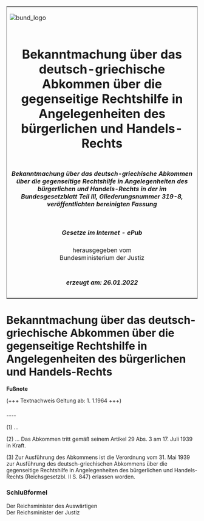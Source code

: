 <span id="DECKBLATT.html"></span>

<table border="0" frame="border" width="100%">

<tr valign="top">

<td align="left">

![bund\_logo](BfJ_2021_Web_de_de.gif)

</td>

<td align="right">

 

</td>

</tr>

<tr align="center" valign="middle">

<td colspan="2">

# Bekanntmachung über das deutsch-griechische Abkommen über die gegenseitige Rechtshilfe in Angelegenheiten des bürgerlichen und Handels-Rechts

</td>

</tr>

<tr align="center" valign="middle">

<td colspan="2">

##### Bekanntmachung über das deutsch-griechische Abkommen über die gegenseitige Rechtshilfe in Angelegenheiten des bürgerlichen und Handels-Rechts in der im Bundesgesetzblatt Teil III, Gliederungsnummer 319-8, veröffentlichten bereinigten Fassung

</td>

</tr>

<tr align="center" valign="middle">

<td colspan="2">

  
  

##### Gesetze im Internet - ePub  
  
herausgegeben vom  
Bundesministerium der Justiz

</td>

</tr>

<tr align="center" valign="bottom">

<td colspan="2">

  
  

##### erzeugt am: 26.01.2022

</td>

</tr>

</table>

<span id="BJNR208480939.html"></span>

# Bekanntmachung über das deutsch-griechische Abkommen über die gegenseitige Rechtshilfe in Angelegenheiten des bürgerlichen und Handels-Rechts

<div>

  
**Fußnote**

<div class="jnhtml">

<div>

<div class="jurAbsatz">

(+++ Textnachweis Geltung ab: 1. 1.1964 +++)

</div>

</div>

</div>

</div>

<span id="BJNR208480939BJNE000100306.html"></span>

###   
\----

<div>

<div class="jnhtml">

<div>

<div class="jurAbsatz">

(1) ...

</div>

<div class="jurAbsatz">

(2) ... Das Abkommen tritt gemäß seinem Artikel 29 Abs. 3 am 17. Juli
1939 in Kraft.

</div>

<div class="jurAbsatz">

(3) Zur Ausführung des Abkommens ist die Verordnung vom 31. Mai 1939 zur
Ausführung des deutsch-griechischen Abkommens über die gegenseitige
Rechtshilfe in Angelegenheiten des bürgerlichen und Handels-Rechts
(Reichsgesetzbl. II S. 847) erlassen worden.

</div>

</div>

</div>

</div>

<span id="BJNR208480939BJNE000200306.html"></span>

### Schlußformel  

<div>

<div class="jnhtml">

<div>

<div class="jurAbsatz">

<span class="SP">Der Reichsminister des Auswärtigen</span>  
<span class="SP">Der Reichsminister der Justiz</span>

</div>

</div>

</div>

</div>
